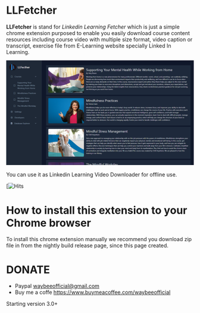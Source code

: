 # **LLFetcher**
**LLFetcher** is stand for *Linkedin Learning Fetcher* which is just a simple chrome extension purposed to enable you easily download course content resources including course video with multiple size format, video caption or transcript, exercise file from E-Learning website specially Linked In Learning.

![Screenshoot](screenshoot.png?raw=true "LLFetcher")

You can use it as Linkedin Learning Video Downloader for offline use.

[![Hits](https://hits.cristminix.workers.dev/llfetcher.svg?action=view&count_bg=%233DC8C0&title_bg=%23555555&title=Visits&edge_flat=false)


# **How to install this extension to your Chrome browser**
To install this chrome extension manually we recommend you download zip file in from the nightly build release page, since this page created.



# DONATE
- Paypal waybeeofficial@gmail.com
- Buy me a coffe https://www.buymeacoffee.com/waybeeofficial

Starting version 3.0+
